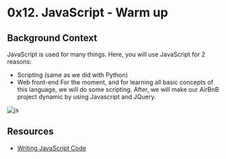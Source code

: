 # 0x12. JavaScript - Warm up
## Background Context
JavaScript is used for many things. Here, you will use JavaScript for 2 reasons:

- Scripting (same as we did with Python)
- Web front-end
For the moment, and for learning all basic concepts of this language, we will do some scripting. After, we will make our AirBnB project dynamic by using Javascript and JQuery.

![js](/images/0_12_1)

## Resources
- [Writing JavaScript Code](https://developer.mozilla.org/en-US/docs/Learn/Getting_started_with_the_web/JavaScript_basics)
